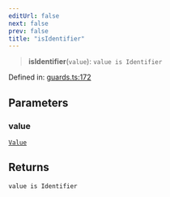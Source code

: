 ```yaml
---
editUrl: false
next: false
prev: false
title: "isIdentifier"
---
```


> **isIdentifier**(`value`): `value is Identifier`

Defined in: [guards.ts:172](https://github.com/rcs-agents/rcs-lang/blob/44f56387ee45f73805b6a88a5582e17ead444456/packages/ast/src/guards.ts#L172)

## Parameters

### value

[`Value`](/api/ast/type-aliases/value/)

## Returns

`value is Identifier`
